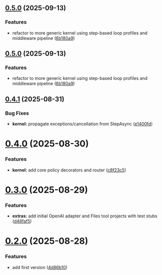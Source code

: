 ## [0.5.0](https://github.com/runemalm/AgentFramework.Kernel/compare/v0.4.1...v0.5.0) (2025-09-13)

### Features

* refactor to more generic kernel using step-based loop profiles and middleware pipeline ([6b180a9](https://github.com/runemalm/AgentFramework.Kernel/commit/6b180a919bebdc4921904bf1b44fb4cddf0f6840))

## [0.5.0](https://github.com/runemalm/AgentFramework.Kernel/compare/v0.4.1...v0.5.0) (2025-09-13)

### Features

* refactor to more generic kernel using step-based loop profiles and middleware pipeline ([6b180a9](https://github.com/runemalm/AgentFramework.Kernel/commit/6b180a919bebdc4921904bf1b44fb4cddf0f6840))

## [0.4.1](https://github.com/runemalm/AgentFramework.Kernel/compare/v0.4.0...v0.4.1) (2025-08-31)


### Bug Fixes

* **kernel:** propagate exceptions/cancellation from StepAsync ([e1400fd](https://github.com/runemalm/AgentFramework.Kernel/commit/e1400fd83dd51b5afbd58a076340f1d7fc1e8c69))

# [0.4.0](https://github.com/runemalm/AgentFramework.Kernel/compare/v0.3.0...v0.4.0) (2025-08-30)


### Features

* **kernel:** add core policy decorators and router ([c8f23c5](https://github.com/runemalm/AgentFramework.Kernel/commit/c8f23c524e1b507c403afb3abef3ebe2c8abfe12))

# [0.3.0](https://github.com/runemalm/AgentFramework.Kernel/compare/v0.2.0...v0.3.0) (2025-08-29)


### Features

* **extras:** add initial OpenAI adapter and Files tool projects with test stubs ([d48faf5](https://github.com/runemalm/AgentFramework.Kernel/commit/d48faf547d6791e0c4e75beabcae825e3c20bff1))

# [0.2.0](https://github.com/runemalm/AgentFramework.Kernel/compare/v0.1.0...v0.2.0) (2025-08-28)


### Features

* add first version ([4d86b10](https://github.com/runemalm/AgentFramework.Kernel/commit/4d86b101bdc4852c30998c2fd75640339d37901b))
